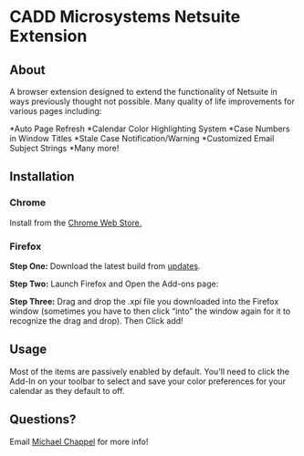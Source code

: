 # CADD Microsystems Netsuite Extension

## About
A browser extension designed to extend the functionality of Netsuite in ways previously thought not possible. Many quality of life improvements for various pages including:

*Auto Page Refresh
*Calendar Color Highlighting System
*Case Numbers in Window Titles
*Stale Case Notification/Warning
*Customized Email Subject Strings
*Many more!

## Installation
### Chrome
Install from the [Chrome Web Store.](https://chrome.google.com/webstore/detail/cadd-microsystems-netsuit/lbikfkkmcnnllacofaepnijkmicohban "CADD Microsystems Netsuite Extension")

### Firefox
**Step One:**
Download the latest build from [updates](https://github.com/subaru25rs/netsuiteaddon/tree/master/Updates).

**Step Two:**
Launch Firefox and Open the Add-ons page:
 
**Step Three:**
Drag and drop the .xpi file you downloaded into the Firefox window (sometimes you have to then click “into” the window again for it to recognize the drag and drop). Then Click add!

## Usage
Most of the items are passively enabled by default. You'll need to click the Add-In on your toolbar to select and save your color preferences for your calendar as they default to off.

## Questions?
Email [Michael Chappel](mailto:michael.chappel@caddmicrosystems.com) for more info!
